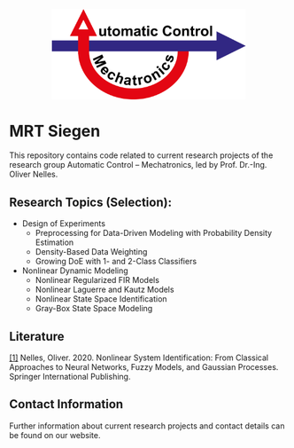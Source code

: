 <div align="center">
   <img src="mrt_logo.png" width="350" style="display: block;">
</div>

# MRT Siegen

This repository contains code related to current research projects of the research group Automatic Control – Mechatronics, led by Prof. Dr.-Ing. Oliver Nelles.

## Research Topics (Selection):
- Design of Experiments
   - Preprocessing for Data-Driven Modeling with Probability Density Estimation
   - Density-Based Data Weighting
   - Growing DoE with 1- and 2-Class Classifiers
- Nonlinear Dynamic Modeling
   - Nonlinear Regularized FIR Models
   - Nonlinear Laguerre and Kautz Models
   - Nonlinear State Space Identification
   - Gray-Box State Space Modeling

## Literature 
[[1]]( https://doi.org/10.1007/978-3-030-47439-3) Nelles, Oliver. 2020. Nonlinear System Identification: From Classical Approaches to Neural Networks, Fuzzy Models, and Gaussian Processes. Springer International Publishing.

## Contact Information

Further information about current research projects and contact details can be found on our website.